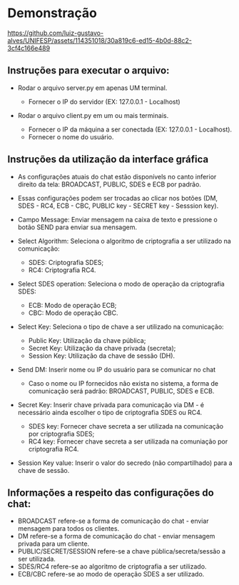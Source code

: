 # Demonstração
https://github.com/luiz-gustavo-alves/UNIFESP/assets/114351018/30a819c6-ed15-4b0d-88c2-3cf4c166e489

## Instruções para executar o arquivo:

- Rodar o arquivo server.py em apenas UM terminal.
    - Fornecer o IP do servidor (EX: 127.0.0.1 - Localhost)

- Rodar o arquivo client.py em um ou mais terminais.
    - Fornecer o IP da máquina a ser conectada (EX: 127.0.0.1 - Localhost).
    - Fornecer o nome do usuário.

## Instruções da utilização da interface gráfica

- As configurações atuais do chat estão disponívels no canto inferior direito da tela: BROADCAST, PUBLIC, SDES e ECB por padrão.
- Essas configurações podem ser trocadas ao clicar nos botões (DM, SDES - RC4, ECB - CBC, PUBLIC key - SECRET key - Sesssion key).
- Campo Message: Enviar mensagem na caixa de texto e pressione o botão SEND para enviar sua mensagem.

- Select Algorithm: Seleciona o algoritmo de criptografia a ser utilizado na comunicação:
    - SDES: Criptografia SDES;
    - RC4: Criptografia RC4.

- Select SDES operation: Seleciona o modo de operação da criptografia SDES:
    - ECB: Modo de operação ECB;
    - CBC: Modo de operação CBC.

- Select Key: Seleciona o tipo de chave a ser utilizado na comunicação:
    - Public Key: Utilização da chave pública;
    - Secret Key: Utilização da chave privada (secreta);
    - Session Key: Utilização da chave de sessão (DH).

- Send DM: Inserir nome ou IP do usuário para se comunicar no chat
    - Caso o nome ou IP fornecidos não exista no sistema, a forma de comunicação será padrão: BROADCAST, PUBLIC, SDES e ECB.

- Secret Key: Inserir chave privada para comunicação via DM - é necessário ainda escolher o tipo de criptografia SDES ou RC4.
    - SDES key: Fornecer chave secreta a ser utilizada na comunicação por criptografia SDES;
    - RC4 key: Fornecer chave secreta a ser utilizada na comuniação por criptografia RC4.

- Session Key value: Inserir o valor do secredo (não compartilhado) para a chave de sessão.

## Informações a respeito das configurações do chat:

- BROADCAST refere-se a forma de comunicação do chat - enviar mensagem para todos os clientes.
- DM refere-se a forma de comunicação do chat - enviar mensagem privada para um cliente.
- PUBLIC/SECRET/SESSION refere-se a chave pública/secreta/sessão a ser utilizada.
- SDES/RC4 refere-se ao algoritmo de criptografia a ser utilizado.
- ECB/CBC refere-se ao modo de operação SDES a ser utilizado.
